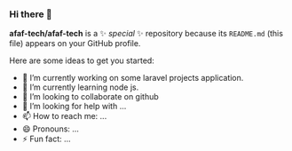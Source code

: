 ### Hi there 👋


**afaf-tech/afaf-tech** is a ✨ _special_ ✨ repository because its `README.md` (this file) appears on your GitHub profile.

Here are some ideas to get you started:

- 🔭 I’m currently working on some laravel projects application.
- 🌱 I’m currently learning node js.
- 👯 I’m looking to collaborate on github
- 🤔 I’m looking for help with ...
- 📫 How to reach me: ...
- 😄 Pronouns: ...
- ⚡ Fun fact: ...

